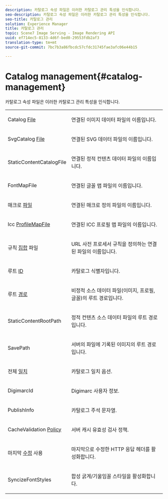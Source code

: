 ```yaml
---
description: 카탈로그 속성 파일은 이러한 카탈로그 관리 특성을 인식합니다.
seo-description: 카탈로그 속성 파일은 이러한 카탈로그 관리 특성을 인식합니다.
seo-title: 카탈로그 관리
solution: Experience Manager
title: 카탈로그 관리
topic: Scene7 Image Serving - Image Rendering API
uuid: ef714ec5-8133-4d6f-bed0-29553fdb2af3
translation-type: tm+mt
source-git-commit: 7bc7b3a86fbcdc57cfdc31745fae3afc06e44b15

---
```



# Catalog management{#catalog-management}

카탈로그 속성 파일은 이러한 카탈로그 관리 특성을 인식합니다.

<table id="simpletable_010A9494BFEB45F0A46FE9709E0404CA"> 
 <tr class="strow"> 
  <td class="stentry"> <p><span class="codeph"> Catalog <a href="../../../../../../is-api/image-catalog/image-serving-api-ref/c-image-catalog-reference/c-attributes-reference/r-catalogfile.md#reference-16498bb4cb33458697c1ab002ea8db79" type="reference" format="dita" scope="local"> File</a></span> </p></td> 
  <td class="stentry"> <p>연결된 이미지 데이터 파일의 이름입니다. </p></td> 
 </tr> 
 <tr class="strow"> 
  <td class="stentry"> <p><span class="codeph"> SvgCatalog <a href="../../../../../../is-api/image-catalog/image-serving-api-ref/c-image-catalog-reference/c-attributes-reference/r-svgcatalogfile.md#reference-cd61769073f145e1ac37aa4fd53ae58d" type="reference" format="dita" scope="local"> File</a></span> </p></td> 
  <td class="stentry"> <p>연결된 SVG 데이터 파일의 이름입니다. </p></td> 
 </tr> 
 <tr class="strow"> 
  <td class="stentry"> <p><span class="codeph"> StaticContentCatalogFile <a href="../../../../../../is-api/image-catalog/image-serving-api-ref/c-image-catalog-reference/c-attributes-reference/r-staticcontentcatalogfile.md#reference-1d5505d9d1b74fe5ba63fbdf7893eb0d" type="reference" format="dita" scope="local"></a></span> </p></td> 
  <td class="stentry"> <p>연결된 정적 컨텐츠 데이터 파일의 이름입니다. </p></td> 
 </tr> 
 <tr class="strow"> 
  <td class="stentry"> <p><span class="codeph"> FontMapFile <a href="../../../../../../is-api/image-catalog/image-serving-api-ref/c-image-catalog-reference/c-attributes-reference/r-fontmapfile.md#reference-22e077d4595b45b6a6e549b8499ecb76" type="reference" format="dita" scope="local"></a></span> </p></td> 
  <td class="stentry"> <p>연결된 글꼴 맵 파일의 이름입니다. </p></td> 
 </tr> 
 <tr class="strow"> 
  <td class="stentry"> <p><span class="codeph"> 매크로 <a href="../../../../../../is-api/image-catalog/image-serving-api-ref/c-image-catalog-reference/c-attributes-reference/r-macrofile.md#reference-f91d717b3847458ca0f1fe95387554a2" type="reference" format="dita" scope="local"> 파일</a></span> </p></td> 
  <td class="stentry"> <p>연결된 매크로 정의 파일의 이름입니다. </p></td> 
 </tr> 
 <tr class="strow"> 
  <td class="stentry"> <p><span class="codeph"> Icc <a href="../../../../../../is-api/image-catalog/image-serving-api-ref/c-image-catalog-reference/c-attributes-reference/r-iccprofilemapfile.md#reference-0ebacea00a9644f58810b30422cb8087" type="reference" format="dita" scope="local"> ProfileMapFile</a></span> </p></td> 
  <td class="stentry"> <p>연결된 ICC 프로필 맵 파일의 이름입니다. </p></td> 
 </tr> 
 <tr class="strow"> 
  <td class="stentry"> <p><span class="codeph"> 규칙 <a href="../../../../../../is-api/image-catalog/image-serving-api-ref/c-image-catalog-reference/c-attributes-reference/r-rulesetfile.md#reference-b8513e76a0c947ea85515cdfa31193de" type="reference" format="dita" scope="local"> 집합</a> 파일 </span> </p></td> 
  <td class="stentry"> <p>URL 사전 프로세서 규칙을 정의하는 연결된 파일의 이름입니다. </p></td> 
 </tr> 
 <tr class="strow"> 
  <td class="stentry"> <p><span class="codeph"> 루트 <a href="../../../../../../is-api/image-catalog/image-serving-api-ref/c-image-catalog-reference/c-attributes-reference/r-rootid.md#reference-13653312925e4a08b90f99961d53f546" type="reference" format="dita" scope="local"> ID</a></span> </p></td> 
  <td class="stentry"> <p>카탈로그 식별자입니다. </p></td> 
 </tr> 
 <tr class="strow"> 
  <td class="stentry"> <p><span class="codeph"> 루트 <a href="../../../../../../is-api/image-catalog/image-serving-api-ref/c-image-catalog-reference/c-attributes-reference/r-rootpath.md#reference-17d57e5967be403b8408fa7214017494" type="reference" format="dita" scope="local"> 경로</a></span> </p></td> 
  <td class="stentry"> <p>비정적 소스 데이터 파일(이미지, 프로필, 글꼴)의 루트 경로입니다. </p></td> 
 </tr> 
 <tr class="strow"> 
  <td class="stentry"> <p><span class="codeph"> StaticContentRootPath <a href="../../../../../../is-api/image-catalog/image-serving-api-ref/c-image-catalog-reference/c-attributes-reference/r-staticcontentrootpath.md#reference-a2b5368d078349828d282357681bb2a5" type="reference" format="dita" scope="local"></a></span> </p></td> 
  <td class="stentry"> <p>정적 컨텐츠 소스 데이터 파일의 루트 경로입니다. </p></td> 
 </tr> 
 <tr class="strow"> 
  <td class="stentry"> <p><span class="codeph"> SavePath <a href="../../../../../../is-api/image-catalog/image-serving-api-ref/c-image-catalog-reference/c-attributes-reference/r-savepath.md#reference-9c4686dc153b41d8a0751cde83615432" type="reference" format="dita" scope="local"></a></span> </p></td> 
  <td class="stentry"> <p>서버의 파일에 기록된 이미지의 루트 경로입니다. </p></td> 
 </tr> 
 <tr class="strow"> 
  <td class="stentry"> <p><span class="codeph"> 전체 <a href="../../../../../../is-api/image-catalog/image-serving-api-ref/c-image-catalog-reference/c-attributes-reference/r-fullmatch.md#reference-c3a72f31672a48b386943d6781cf50d7" type="reference" format="dita" scope="local"> 일치</a></span> </p></td> 
  <td class="stentry"> <p>카탈로그 일치 옵션. </p></td> 
 </tr> 
 <tr class="strow"> 
  <td class="stentry"> <p><span class="codeph"> DigimarcId <a href="../../../../../../is-api/image-catalog/image-serving-api-ref/c-image-catalog-reference/c-attributes-reference/r-digimarcid.md#reference-33e3eca7f1874510904e5c8645cecd68" type="reference" format="dita" scope="local"></a></span> </p></td> 
  <td class="stentry"> <p>Digimarc 사용자 정보. </p></td> 
 </tr> 
 <tr class="strow"> 
  <td class="stentry"> <p><span class="codeph"> PublishInfo <a href="../../../../../../is-api/image-catalog/image-serving-api-ref/c-image-catalog-reference/c-attributes-reference/r-publishinfo.md#reference-3d772f2c98274a37ae7e35706e2db62d" type="reference" format="dita" scope="local"></a></span> </p></td> 
  <td class="stentry"> <p>카탈로그 주석 문자열. </p></td> 
 </tr> 
 <tr class="strow"> 
  <td class="stentry"> <p><span class="codeph"> CacheValidation <a href="../../../../../../is-api/image-catalog/image-serving-api-ref/c-image-catalog-reference/c-attributes-reference/r-cachevalidationpolicy.md#reference-e55e52fd749041718a9af69fa2027b57" type="reference" format="dita" scope="local"> Policy</a></span> </p></td> 
  <td class="stentry"> <p>서버 캐시 유효성 검사 정책. </p></td> 
 </tr> 
 <tr class="strow"> 
  <td class="stentry"> <p><span class="codeph"> 마지막 <a href="../../../../../../is-api/image-catalog/image-serving-api-ref/c-image-catalog-reference/c-attributes-reference/r-uselastmodified.md#reference-73ecc421e6864a38aec5a4775f06b8e8" type="reference" format="dita" scope="local"> 수정</a> 사용 </span> </p></td> 
  <td class="stentry"> <p>마지막으로 수정한 HTTP 응답 헤더를 활성화합니다. </p></td> 
 </tr> 
 <tr class="strow"> 
  <td class="stentry"> <p><span class="codeph"> SyncizeFontStyles <a href="../../../../../../is-api/image-catalog/image-serving-api-ref/c-image-catalog-reference/c-attributes-reference/r-synthesizefontstyles.md#reference-1b12ba881b9146c793bcb07407cacb15" type="reference" format="dita" scope="local"></a></span> </p></td> 
  <td class="stentry"> <p>합성 굵게/기울임꼴 스타일을 활성화합니다. </p></td> 
 </tr> 
</table>

